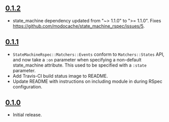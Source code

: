 ## [0.1.2](https://github.com/modocache/state_machine_rspec/compare/v0.1.1...v0.1.2)

- state_machine dependency updated from "~> 1.1.0" to ">= 1.1.0".
  Fixes https://github.com/modocache/state_machine_rspec/issues/5.

## [0.1.1](https://github.com/modocache/state_machine_rspec/compare/v0.1.0...v0.1.1)

- `StateMachineRspec::Matchers::Events` conform to `Matchers::States` API, and now
  take a `:on` parameter when specifying a non-default state_machine attribute. This
  used to be specified with a `:state` parameter.
- Add Travis-CI build status image to README.
- Update README with instructions on including module in during RSpec configuration.

## [0.1.0](https://github.com/modocache/state_machine_rspec/tree/v0.1.0)

- Initial release.
